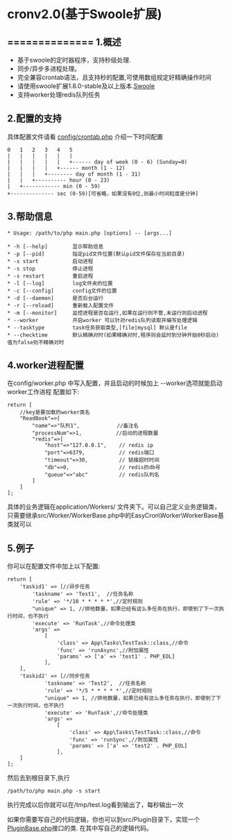 # cronv2.0(基于Swoole扩展)
==============
1.概述
--------------
+ 基于swoole的定时器程序，支持秒级处理.
+ 同步/异步多进程处理。
+ 完全兼容crontab语法，且支持秒的配置,可使用数组规定好精确操作时间
+ 请使用swoole扩展1.8.0-stable及以上版本.[Swoole](https://github.com/swoole/swoole-src)
+ 支持worker处理redis队列任务

2.配置的支持
--------------
具体配置文件请看 [config/crontab.php](https://github.com/vzina/cronv2.0/blob/master/src/config/crontab.php)
介绍一下时间配置

    0   1   2   3   4   5
    |   |   |   |   |   |
    |   |   |   |   |   +------ day of week (0 - 6) (Sunday=0)
    |   |   |   |   +------ month (1 - 12)
    |   |   |   +-------- day of month (1 - 31)
    |   |   +---------- hour (0 - 23)
    |   +------------ min (0 - 59)
    +-------------- sec (0-59)[可省略，如果没有0位,则最小时间粒度是分钟]
3.帮助信息
----------
    * Usage: /path/to/php main.php [options] -- [args...]

    * -h [--help]        显示帮助信息
    * -p [--pid]         指定pid文件位置(默认pid文件保存在当前目录)
    * -s start           启动进程
    * -s stop            停止进程
    * -s restart         重启进程
    * -l [--log]         log文件夹的位置
    * -c [--config]      config文件的位置
    * -d [--daemon]      是否后台运行
    * -r [--reload]      重新载入配置文件
    * -m [--monitor]     监控进程是否在运行,如果在运行则不管,未运行则启动进程
    * --worker           开启worker 可以针对redis队列读取并编写处理逻辑
    * --tasktype         task任务获取类型,[file|mysql] 默认是file
    * --checktime        默认精确对时(如果精确对时,程序则会延时到分钟开始0秒启动) 值为false则不精确对时


4.worker进程配置
-----------------
在config/worker.php 中写入配置，并且启动的时候加上 --worker选项就能启动worker工作进程
配置如下:

    return [
        //key是要加载的worker类名
        "ReadBook"=>[
            "name"=>"队列1",            //备注名
            "processNum"=>1,           //启动的进程数量
            "redis"=>[
                "host"=>"127.0.0.1",    // redis ip
                "port"=>6379,           // redis端口
                "timeout"=>30,          // 链接超时时间
                "db"=>0,                // redis的db号
                "queue"=>"abc"          // redis队列名
            ]
        ]
    ];
具体的业务逻辑在application/Workers/ 文件夹下。可以自己定义业务逻辑类，只需要继承src/Worker/WorkerBase.php中的EasyCron\Worker\WorkerBase基类就可以


5.例子
-----------
你可以在配置文件中加上以下配置:

    return [
        'taskid1' => [//异步任务
            'taskname' => 'Test1',  //任务名称
            'rule' => '*/10 * * * * *',//定时规则
            "unique" => 1, //排他数量，如果已经有这么多任务在执行，即使到了下一次执行时间，也不执行
            'execute' => 'RunTask',//命令处理类
            'args' =>
                [
                    'class' => App\Tasks\TestTask::class,//命令
                    'func' => 'runAsync',//附加属性
                    'params' => ['a' => 'test1' . PHP_EOL]
                ],
        ],
        'taskid2' => [//同步任务
                'taskname' => 'Test2',  //任务名称
                'rule' => '*/5 * * * * *',//定时规则
                "unique" => 1, //排他数量，如果已经有这么多任务在执行，即使到了下一次执行时间，也不执行
                'execute' => 'RunTask',//命令处理类
                'args' =>
                    [
                        'class' => App\Tasks\TestTask::class,//命令
                        'func' => 'runSync',//附加属性
                        'params' => ['a' => 'test2' . PHP_EOL]
                    ],
        ]
    ];
然后去到根目录下,执行

    /path/to/php main.php -s start

执行完成以后你就可以在/tmp/test.log看到输出了，每秒输出一次

如果你需要写自己的代码逻辑，你也可以到src/Plugin目录下，实现一个[PluginBase.php](https://github.com/vzina/cronv2.0/blob/master/src/Plugin/PluginBase.class.php)接口的类.
在其中写自己的逻辑代码。
